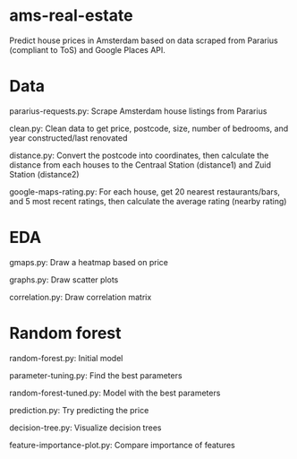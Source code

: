 # ams-real-estate
Predict house prices in Amsterdam based on data scraped from Pararius (compliant to ToS) and Google Places API.
# Data
pararius-requests.py: Scrape Amsterdam house listings from Pararius

clean.py: Clean data to get price, postcode, size, number of bedrooms, and year constructed/last renovated

distance.py: Convert the postcode into coordinates, then calculate the distance from each houses to the Centraal Station (distance1) and Zuid Station (distance2)

google-maps-rating.py: For each house, get 20 nearest restaurants/bars, and 5 most recent ratings, then calculate the average rating (nearby rating)

# EDA
gmaps.py: Draw a heatmap based on price

graphs.py: Draw scatter plots

correlation.py: Draw correlation matrix

# Random forest
random-forest.py: Initial model

parameter-tuning.py: Find the best parameters

random-forest-tuned.py: Model with the best parameters

prediction.py: Try predicting the price

decision-tree.py: Visualize decision trees

feature-importance-plot.py: Compare importance of features